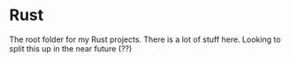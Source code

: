 # Rust

The root folder for my Rust projects. There is a lot of stuff here.
Looking to split this up in the near future (??)


